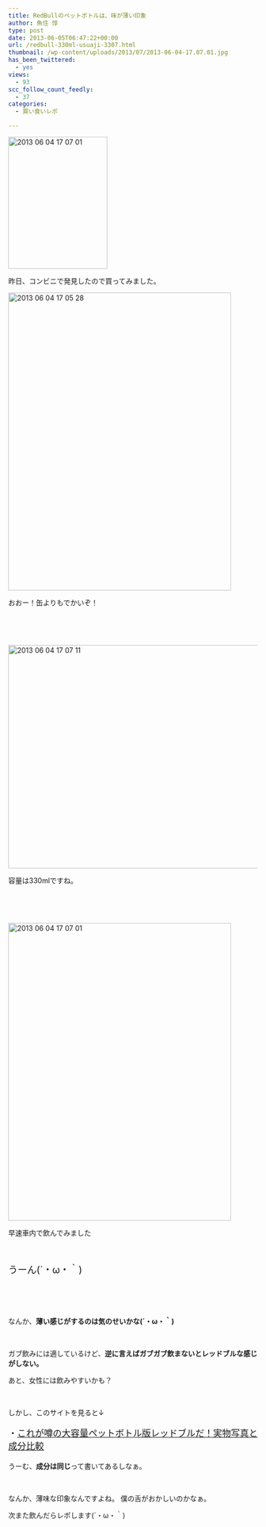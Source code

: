 ```yaml
---
title: RedBullのペットボトルは、味が薄い印象
author: 魚住 惇
type: post
date: 2013-06-05T06:47:22+00:00
url: /redbull-330ml-usuaji-3307.html
thumbnail: /wp-content/uploads/2013/07/2013-06-04-17.07.01.jpg
has_been_twittered:
  - yes
views:
  - 93
scc_follow_count_feedly:
  - 37
categories:
  - 買い食いレポ

---
```

<img decoding="async" loading="lazy" title="2013-06-04 17.07.01.jpg" src="/wp-content/uploads/2013/06/2013-06-04-17.07.01.jpg" alt="2013 06 04 17 07 01" width="200" height="266" border="0" />

<!--more-->

昨日、コンビニで発見したので買ってみました。

<img decoding="async" loading="lazy" title="2013-06-04 17.05.28.jpg" src="/wp-content/uploads/2013/06/2013-06-04-17.05.28.jpg" alt="2013 06 04 17 05 28" width="450" height="600" border="0" /> 

おおー！缶よりもでかいぞ！

 

 

<img decoding="async" loading="lazy" title="2013-06-04 17.07.11.jpg" src="/wp-content/uploads/2013/06/2013-06-04-17.07.11.jpg" alt="2013 06 04 17 07 11" width="600" height="450" border="0" /> 

容量は330mlですね。

 

 

<img decoding="async" loading="lazy" title="2013-06-04 17.07.01.jpg" src="/wp-content/uploads/2013/06/2013-06-04-17.07.011.jpg" alt="2013 06 04 17 07 01" width="450" height="600" border="0" /> 

早速車内で飲んでみました

 

<p style="font-size: 19px;">
  うーん(´・ω・｀)
</p>

 

 

なんか、**薄い感じがするのは気のせいかな(´・ω・｀)**

 

ガブ飲みには適しているけど、**逆に言えばガブガブ飲まないとレッドブルな感じがしない。**

あと、女性には飲みやすいかも？

 

しかし、このサイトを見ると↓

<p style="font-size: 18px;">
  ・<a href="http://weekly.ascii.jp/elem/000/000/144/144110/" target="_blank">これが噂の大容量ペットボトル版レッドブルだ！実物写真と成分比較</a>
</p>

うーむ、**成分は同じ**って書いてあるしなぁ。

 

なんか、薄味な印象なんですよね。 僕の舌がおかしいのかなぁ。

次また飲んだらレポします(´・ω・｀)